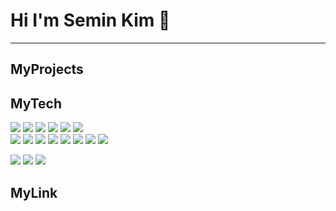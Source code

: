 # Hi I'm Semin Kim 👋

---

## MyProjects


## MyTech


<img src="https://img.shields.io/badge/React-61DAFB?style=for-the-badge&logo=react&logoColor=white"> <img src="https://img.shields.io/badge/Redux-764ABC?style=for-the-badge&logo=redux&logoColor=white">
<img src="https://img.shields.io/badge/Node.js-339933?style=for-the-badge&logo=node.js&logoColor=white"> <img src="https://img.shields.io/badge/Express.js-000000?style=for-the-badge&logo=express&logoColor=white">
<img src="https://img.shields.io/badge/MongoDB-47A248?style=for-the-badge&logo=mongodb&logoColor=white"> <img src="https://img.shields.io/badge/JavaScript-F7DF1E?style=for-the-badge&logo=javascript&logoColor=black"> 
<br>
<img src="https://img.shields.io/badge/Spring-6DB33F?style=for-the-badge&logo=spring&logoColor=white"> <img src="https://img.shields.io/badge/css3-1572B6?style=for-the-badge&logo=css3t&logoColor=white"> 
<img src="https://img.shields.io/badge/MySQL-4479A1?style=for-the-badge&logo=mysql&logoColor=white"> <img src="https://img.shields.io/badge/Java-007396?style=for-the-badge&logo=java&logoColor=white"> 
<img src="https://img.shields.io/badge/Spring Boot-6DB33F?style=for-the-badge&logo=spring&logoColor=white"> <img src="https://img.shields.io/badge/SQL-4479A1?style=for-the-badge&logo=sql&logoColor=white"> 
<img src="https://img.shields.io/badge/HTML-E34F26?style=for-the-badge&logo=html5&logoColor=white"> <img src="https://img.shields.io/badge/Python-3776AB?style=for-the-badge&logo=python&logoColor=white"> 

<img src="https://img.shields.io/badge/Git-F05032?style=for-the-badge&logo=git&logoColor=white"> <img src="https://img.shields.io/badge/Oracle-F80000?style=for-the-badge&logo=oracle&logoColor=white">
 <img src="https://img.shields.io/badge/Docker-2496ED?style=for-the-badge&logo=docker&logoColor=white">




## MyLink


